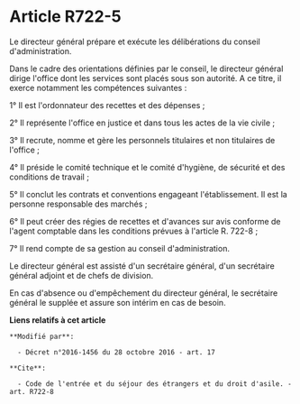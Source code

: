 # Article R722-5

Le directeur général prépare et exécute les délibérations du conseil d'administration. 

Dans le cadre des orientations définies par le conseil, le directeur général dirige l'office dont les services sont placés
sous son autorité. A ce titre, il exerce notamment les compétences suivantes : 

1° Il est l'ordonnateur des recettes et des dépenses ; 

2° Il représente l'office en justice et dans tous les actes de la vie civile ; 

3° Il recrute, nomme et gère les personnels titulaires et non titulaires de l'office ; 

4° Il préside le comité technique et le comité d'hygiène, de sécurité et des conditions de travail ; 

5° Il conclut les contrats et conventions engageant l'établissement. Il est la personne responsable des marchés ; 

6° Il peut créer des régies de recettes et d'avances sur avis conforme de l'agent comptable dans les conditions prévues à
l'article R. 722-8 ; 

7° Il rend compte de sa gestion au conseil d'administration. 

Le directeur général est assisté    d'un secrétaire général, d'un secrétaire général adjoint et de chefs de division. 

En cas d'absence ou d'empêchement du directeur général, le secrétaire général le supplée et assure son intérim en cas de
besoin.

**Liens relatifs à cet article**

	**Modifié par**:

	  - Décret n°2016-1456 du 28 octobre 2016 - art. 17

	**Cite**:

	  - Code de l'entrée et du séjour des étrangers et du droit d'asile. - art. R722-8
